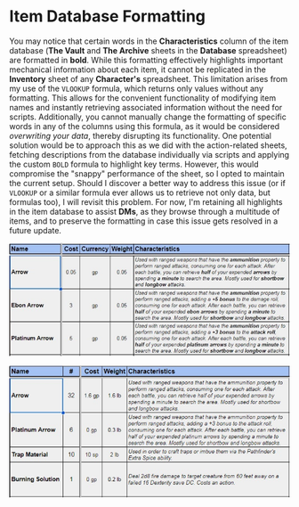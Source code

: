 # Item Database Formatting
You may notice that certain words in the **Characteristics** column of the item database (**The Vault** and **The Archive** sheets in the **Database** spreadsheet) are formatted in **bold**. While this formatting effectively highlights important mechanical information about each item, it cannot be replicated in the **Inventory** sheet of any **Character's** spreadsheet. This limitation arises from my use of the `VLOOKUP` formula, which returns only values without any formatting. This allows for the convenient functionality of modifying item names and instantly retrieving associated information without the need for scripts. Additionally, you cannot manually change the formatting of specific words in any of the columns using this formula, as it would be considered *overwriting your data*, thereby disrupting its functionality. One potential solution would be to approach this as we did with the action-related sheets, fetching descriptions from the database individually via scripts and applying the custom `BOLD` formula to highlight key terms. However, this would compromise the "snappy" performance of the sheet, so I opted to maintain the current setup. Should I discover a better way to address this issue (or if `VLOOKUP` or a similar formula ever allows us to retrieve not only data, but formulas too), I will revisit this problem. For now, I'm retaining all highlights in the item database to assist **DMs**, as they browse through a multitude of items, and to preserve the formatting in case this issue gets resolved in a future update.

![Data Loss Action1](/Assets/Images/Known%20Issues/General/item-formatting1.jpg)

![Data Loss Action1](/Assets/Images/Known%20Issues/General/item-formatting2.jpg)

